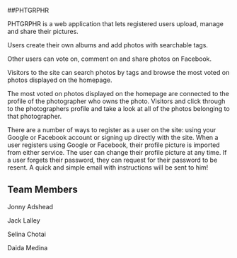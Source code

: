 ##PHTGRPHR

PHTGRPHR is a web application that lets registered users upload, manage and share their pictures.

Users create their own albums and add photos with searchable tags.

Other users can vote on, comment on and share photos on Facebook.

Visitors to the site can search photos by tags and browse the most voted on photos displayed on the homepage.

The most voted on photos displayed on the homepage are connected to the profile of the photographer who owns the photo. Visitors and click through to the photographers profile and take a look at all of the photos belonging to that photographer.

There are a number of ways to register as a user on the site: using your Google or Facebook account or signing up directly with the site. When a user registers using Google or Facebook, their profile picture is imported from either service. The user can change their profile picture at any time. If a user forgets their password, they can request for their password to be resent. A quick and simple email with instructions will be sent to him!

Team Members
-----------------------
Jonny Adshead

Jack Lalley

Selina Chotai

Daida Medina


